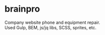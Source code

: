 # brainpro
Company website phone and equipment repair. <br>
Used Gulp, BEM, js/jq libs, SCSS, sprites, etc.
